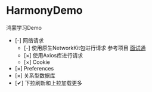 # HarmonyDemo

鸿蒙学习Demo

- [-] 网络请求
    - [-] 使用原生NetworkKit包进行请求 参考项目 [面试通](https://github.com/HarmonyOS-Next/interview-handbook-project)
    - [×] 使用Axios库进行请求
    - [×] Cookie
- [×] Preferences
- [×] 关系型数据库
- [✔] 下拉刷新和上拉加载更多